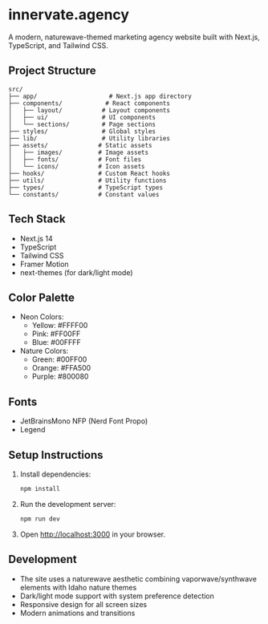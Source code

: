# innervate.agency

A modern, naturewave-themed marketing agency website built with Next.js, TypeScript, and Tailwind CSS.

## Project Structure

```
src/
├── app/                    # Next.js app directory
├── components/            # React components
│   ├── layout/           # Layout components
│   ├── ui/               # UI components
│   └── sections/         # Page sections
├── styles/               # Global styles
├── lib/                  # Utility libraries
├── assets/              # Static assets
│   ├── images/          # Image assets
│   ├── fonts/           # Font files
│   └── icons/           # Icon assets
├── hooks/               # Custom React hooks
├── utils/               # Utility functions
├── types/               # TypeScript types
└── constants/           # Constant values
```

## Tech Stack

- Next.js 14
- TypeScript
- Tailwind CSS
- Framer Motion
- next-themes (for dark/light mode)

## Color Palette

- Neon Colors:
  - Yellow: #FFFF00
  - Pink: #FF00FF
  - Blue: #00FFFF
- Nature Colors:
  - Green: #00FF00
  - Orange: #FFA500
  - Purple: #800080

## Fonts

- JetBrainsMono NFP (Nerd Font Propo)
- Legend

## Setup Instructions

1. Install dependencies:

   ```bash
   npm install
   ```

2. Run the development server:

   ```bash
   npm run dev
   ```

3. Open [http://localhost:3000](http://localhost:3000) in your browser.

## Development

- The site uses a naturewave aesthetic combining vaporwave/synthwave elements with Idaho nature themes
- Dark/light mode support with system preference detection
- Responsive design for all screen sizes
- Modern animations and transitions
